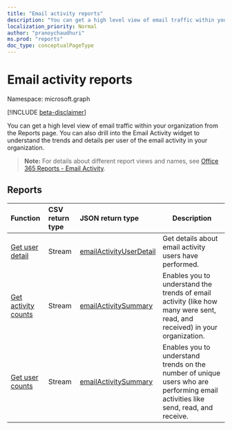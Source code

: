 ```yaml
---
title: "Email activity reports"
description: "You can get a high level view of email traffic within your organization from the Reports page. You can also drill into the Email Activity widget to understand the trends and details per user of the email activity in your organization."
localization_priority: Normal
author: "pranoychaudhuri"
ms.prod: "reports"
doc_type: conceptualPageType
---
```


# Email activity reports

Namespace: microsoft.graph

[!INCLUDE [beta-disclaimer](../../includes/beta-disclaimer.md)]

You can get a high level view of email traffic within your organization from the Reports page. You can also drill into the Email Activity widget to understand the trends and details per user of the email activity in your organization.

> **Note:** For details about different report views and names, see [Office 365 Reports - Email Activity](https://support.office.com/client/Email-activity-1cbe2c00-ca65-4fb9-9663-1bbfa58ebe44).

## Reports

| Function                                 | CSV return type | JSON return type                         | Description                              |
| :--------------------------------------- | :-------------- | :--------------------------------------- | ---------------------------------------- |
| [Get user detail](../api/reportroot-getemailactivityuserdetail.md) | Stream          | [emailActivityUserDetail](../resources/emailactivityuserdetail.md) | Get details about email activity users have performed. |
| [Get activity counts](../api/reportroot-getemailactivitycounts.md) | Stream          | [emailActivitySummary](../resources/emailactivitysummary.md) | Enables you to understand the trends of email activity (like how many were sent, read, and received) in your organization. |
| [Get user counts](../api/reportroot-getemailactivityusercounts.md) | Stream          | [emailActivitySummary](../resources/emailactivitysummary.md) | Enables you to understand trends on the number of unique users who are performing email activities like send, read, and receive. |
